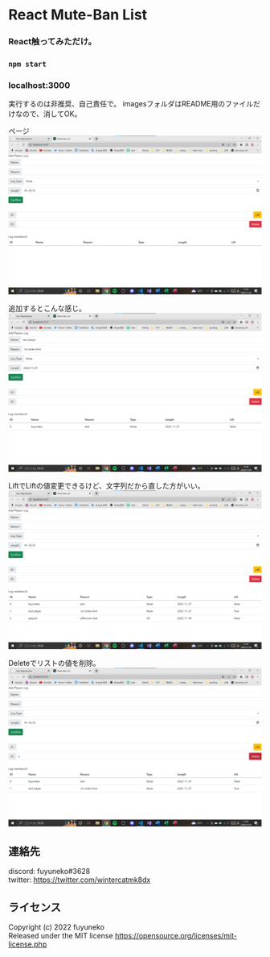 # React Mute-Ban List

### React触ってみただけ。

### ```npm start```

### localhost:3000 

実行するのは非推奨、自己責任で。
imagesフォルダはREADME用のファイルだけなので、消してOK。

ページ
![page](images/muteban1.png)

追加するとこんな感じ。
![list](images/muteban2.png)

LiftでLiftの値変更できるけど、文字列だから直した方がいい。
![lift](images/muteban4.png)

Deleteでリストの値を削除。
![delete](images/muteban5.png)


## 連絡先
discord: fuyuneko#3628  
twitter: https://twitter.com/wintercatmk8dx  

## ライセンス
Copyright (c) 2022 fuyuneko  
Released under the MIT license
https://opensource.org/licenses/mit-license.php  